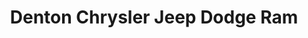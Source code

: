 ---
title: "Denton Chrysler Jeep Dodge Ram"
url: /corinth/denton-chrysler-jeep-dodge-ram/
shop: car
---